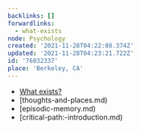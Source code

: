 ```yaml
---
backlinks: []
forwardlinks:
  - what-exists
node: Psychology
created: '2021-11-28T04:22:08.374Z'
updated: '2021-11-28T04:23:21.722Z'
id: '76032337'
place: 'Berkeley, CA'
---
```

- [What exists?](what-exists.md)
- [thoughts-and-places.md)
- [episodic-memory.md)
- [critical-path:-introduction.md)
